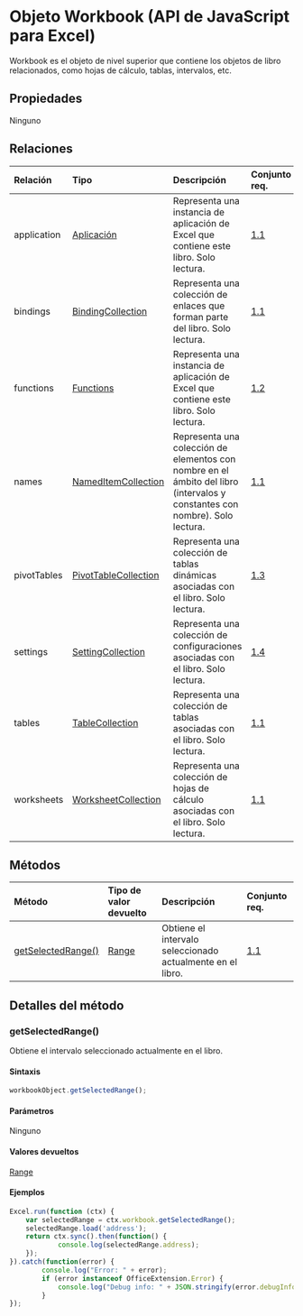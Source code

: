 # <a name="workbook-object-javascript-api-for-excel"></a>Objeto Workbook (API de JavaScript para Excel)

Workbook es el objeto de nivel superior que contiene los objetos de libro relacionados, como hojas de cálculo, tablas, intervalos, etc.

## <a name="properties"></a>Propiedades

Ninguno

## <a name="relationships"></a>Relaciones
| Relación | Tipo    |Descripción| Conjunto req.|
|:---------------|:--------|:----------|:----|
|application|[Aplicación](application.md)|Representa una instancia de aplicación de Excel que contiene este libro. Solo lectura.|[1.1](../requirement-sets/excel-api-requirement-sets.md)|
|bindings|[BindingCollection](bindingcollection.md)|Representa una colección de enlaces que forman parte del libro. Solo lectura.|[1.1](../requirement-sets/excel-api-requirement-sets.md)|
|functions|[Functions](functions.md)|Representa una instancia de aplicación de Excel que contiene este libro. Solo lectura.|[1.2](../requirement-sets/excel-api-requirement-sets.md)|
|names|[NamedItemCollection](nameditemcollection.md)|Representa una colección de elementos con nombre en el ámbito del libro (intervalos y constantes con nombre). Solo lectura.|[1.1](../requirement-sets/excel-api-requirement-sets.md)|
|pivotTables|[PivotTableCollection](pivottablecollection.md)|Representa una colección de tablas dinámicas asociadas con el libro. Solo lectura.|[1.3](../requirement-sets/excel-api-requirement-sets.md)|
|settings|[SettingCollection](settingcollection.md)|Representa una colección de configuraciones asociadas con el libro. Solo lectura.|[1.4](../requirement-sets/excel-api-requirement-sets.md)|
|tables|[TableCollection](tablecollection.md)|Representa una colección de tablas asociadas con el libro. Solo lectura.|[1.1](../requirement-sets/excel-api-requirement-sets.md)|
|worksheets|[WorksheetCollection](worksheetcollection.md)|Representa una colección de hojas de cálculo asociadas con el libro. Solo lectura.|[1.1](../requirement-sets/excel-api-requirement-sets.md)|

## <a name="methods"></a>Métodos

| Método           | Tipo de valor devuelto    |Descripción| Conjunto req.|
|:---------------|:--------|:----------|:----|
|[getSelectedRange()](#getselectedrange)|[Range](range.md)|Obtiene el intervalo seleccionado actualmente en el libro.|[1.1](../requirement-sets/excel-api-requirement-sets.md)|

## <a name="method-details"></a>Detalles del método


### <a name="getselectedrange"></a>getSelectedRange()
Obtiene el intervalo seleccionado actualmente en el libro.

#### <a name="syntax"></a>Sintaxis
```js
workbookObject.getSelectedRange();
```

#### <a name="parameters"></a>Parámetros
Ninguno

#### <a name="returns"></a>Valores devueltos
[Range](range.md)

#### <a name="examples"></a>Ejemplos

```js
Excel.run(function (ctx) { 
    var selectedRange = ctx.workbook.getSelectedRange();
    selectedRange.load('address');
    return ctx.sync().then(function() {
            console.log(selectedRange.address);
    });
}).catch(function(error) {
        console.log("Error: " + error);
        if (error instanceof OfficeExtension.Error) {
            console.log("Debug info: " + JSON.stringify(error.debugInfo));
        }
});
```